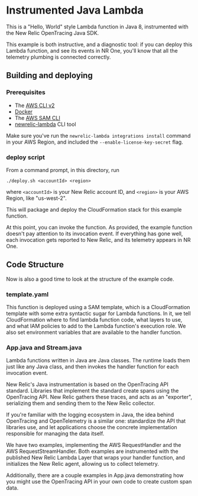 # Instrumented Java Lambda

This is a "Hello, World" style Lambda function in Java 8, instrumented 
with the New Relic OpenTracing Java SDK.

This example is both instructive, and a diagnostic tool: if you can
deploy this Lambda function, and see its events in NR One, you'll
know that all the telemetry plumbing is connected correctly. 

## Building and deploying

### Prerequisites

- The [AWS CLI v2](https://docs.aws.amazon.com/cli/latest/userguide/install-cliv2.html)
- [Docker](https://docs.docker.com/get-docker/)
- The [AWS SAM CLI](https://docs.aws.amazon.com/serverless-application-model/latest/developerguide/serverless-sam-cli-install.html)
- [newrelic-lambda](https://github.com/newrelic/newrelic-lambda-cli#installation) CLI tool

Make sure you've run the `newrelic-lambda integrations install` command in your
AWS Region, and included the `--enable-license-key-secret` flag.

### deploy script

From a command prompt, in this directory, run

    ./deploy.sh <accountId> <region>
    
where `<accountId>` is your New Relic account ID, and  `<region>` 
is your AWS Region, like "us-west-2".

This will package and deploy the CloudFormation stack for this example 
function.

At this point, you can invoke the function. As provided, the example
function doesn't pay attention to its invocation event. If everything
has gone well, each invocation gets reported to New Relic, and its
telemetry appears in NR One.

## Code Structure

Now is also a good time to look at the structure of the example code.

### template.yaml

This function is deployed using a SAM template, which is a CloudFormation
template with some extra syntactic sugar for Lambda functions. In it, we
tell CloudFormation where to find lambda function code, what layers to use, and
what IAM policies to add to the Lambda function's execution role. We also set
environment variables that are available to the handler function. 

### App.java and Stream.java

Lambda functions written in Java are Java classes. The runtime loads them
just like any Java class, and then invokes the handler function for each 
invocation event.

New Relic's Java instrumentation is based on the OpenTracing API standard. 
Libraries that implement the standard create spans using the OpenTracing API.
New Relic gathers these traces, and acts as an "exporter", serializing them
and sending them to the New Relic collector.

If you're familiar with the logging ecosystem in Java, the idea behind 
OpenTracing and OpenTelemetry is a similar one: standardize the API that 
libraries use, and let applications choose the concrete implementation 
responsible for managing the data itself. 

We have two examples, implementing the AWS RequestHandler and the AWS RequestStreamHandler.
Both examples are instrumented with the published New Relic Lambda Layer that wraps your handler
function, and initializes the New Relic agent, allowing us to collect telemetry. 

Additionally, there are a couple examples in App.java demonstrating how you might use the OpenTracing API in
your own code to create custom span data.


